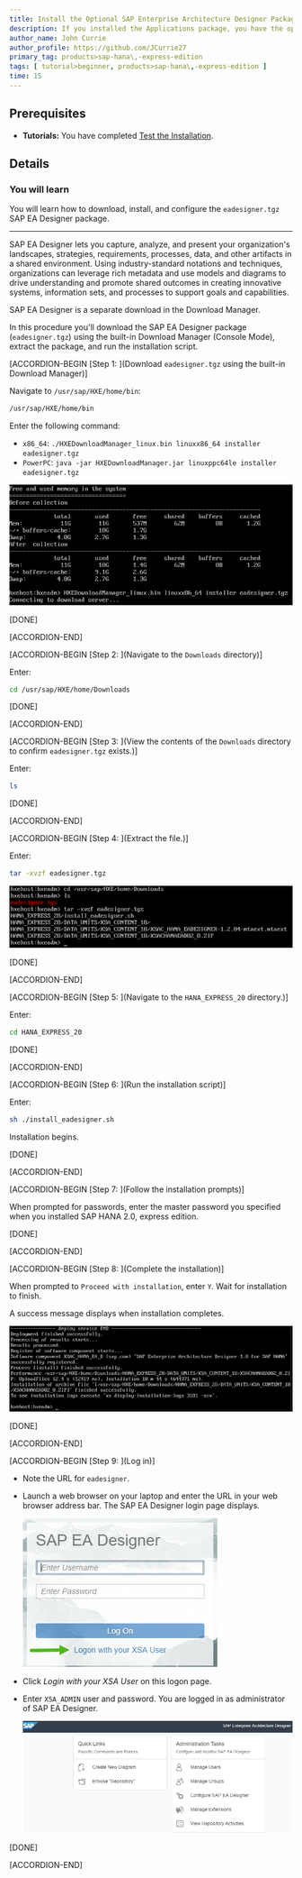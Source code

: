 ```yaml
---
title: Install the Optional SAP Enterprise Architecture Designer Package for SAP HANA, express edition (Native Linux Machine)
description: If you installed the Applications package, you have the option of installing the SAP Enterprise Architecture Designer (SAP EA Designer) tool.
author_name: John Currie
author_profile: https://github.com/JCurrie27
primary_tag: products>sap-hana\,-express-edition
tags: [ tutorial>beginner, products>sap-hana\,-express-edition ]
time: 15
---
```


<!-- loio8f68fc9f49774010a5d438fea258f61f -->

## Prerequisites
 - **Tutorials:**  You have completed [Test the Installation](hxe-ua-test-binary). 

## Details
### You will learn
You will learn how to download, install, and configure the `eadesigner.tgz` SAP EA Designer package.

---

SAP EA Designer lets you capture, analyze, and present your organization's landscapes, strategies, requirements, processes, data, and other artifacts in a shared environment. Using industry-standard notations and techniques, organizations can leverage rich metadata and use models and diagrams to drive understanding and promote shared outcomes in creating innovative systems, information sets, and processes to support goals and capabilities.

SAP EA Designer is a separate download in the Download Manager.

In this procedure you'll download the SAP EA Designer package (`eadesigner.tgz`) using the built-in Download Manager (Console Mode), extract the package, and run the installation script.

[ACCORDION-BEGIN [Step 1: ](Download `eadesigner.tgz` using the built-in Download Manager)]

Navigate to `/usr/sap/HXE/home/bin`:

```bash
/usr/sap/HXE/home/bin
```

Enter the following command:

-   `x86_64`: `./HXEDownloadManager_linux.bin linuxx86_64 installer eadesigner.tgz`
-   `PowerPC`: `java -jar HXEDownloadManager.jar linuxppc64le installer eadesigner.tgz`

![eadesigner_tgz_Download_3](eadesigner_tgz_Download_3.png)

[DONE]

[ACCORDION-END]

[ACCORDION-BEGIN [Step 2: ](Navigate to the `Downloads` directory)]

Enter:

```bash
cd /usr/sap/HXE/home/Downloads
```

[DONE]

[ACCORDION-END]

[ACCORDION-BEGIN [Step 3: ](View the contents of the `Downloads` directory to confirm `eadesigner.tgz` exists.)]

Enter:

```bash
ls
```

[DONE]

[ACCORDION-END]

[ACCORDION-BEGIN [Step 4: ](Extract the file.)]

Enter:

```bash
tar -xvzf eadesigner.tgz
```

![easdesigner_tgz_Command_Example_4](easdesigner_tgz_Command_Example_4.png)

[DONE]

[ACCORDION-END]

[ACCORDION-BEGIN [Step 5: ](Navigate to the `HANA_EXPRESS_20` directory.)]

Enter:

```bash
cd HANA_EXPRESS_20
```

[DONE]

[ACCORDION-END]

[ACCORDION-BEGIN [Step 6: ](Run the installation script)]

Enter:

```bash
sh ./install_eadesigner.sh
```

Installation begins.

[DONE]

[ACCORDION-END]

[ACCORDION-BEGIN [Step 7: ](Follow the installation prompts)]

When prompted for passwords, enter the master password you specified when you installed SAP HANA 2.0, express edition.

[DONE]

[ACCORDION-END]

[ACCORDION-BEGIN [Step 8: ](Complete the installation)]

When prompted to `Proceed with installation`, enter `Y`. Wait for installation to finish.

A success message displays when installation completes.

![eadesigner_Successful_Deployment_2](eadesigner_Successful_Deployment_2.png)

[DONE]

[ACCORDION-END]

[ACCORDION-BEGIN [Step 9: ](Log in)]

-   Note the URL for `eadesigner`.

-   Launch a web browser on your laptop and enter the URL in your web browser address bar. The SAP EA Designer login page displays.

    ![SAP_EA_Designer_Login_Page_1](SAP_EA_Designer_Login_Page_1.png)

-   Click *Login with your XSA User* on this logon page.

-   Enter `XSA_ADMIN` user and password. You are logged in as administrator of SAP EA Designer.

    ![SAP_EA_Designer_welcome_page_0](SAP_EA_Designer_welcome_page_0.png)


[DONE]

[ACCORDION-END]


